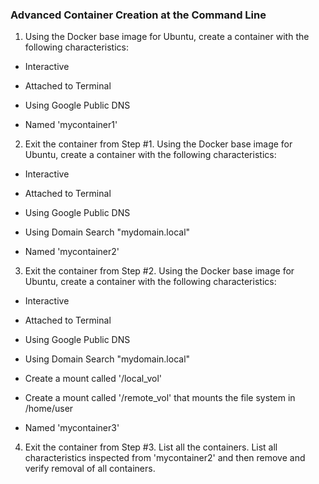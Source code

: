 ### Advanced Container Creation at the Command Line

1. Using the Docker base image for Ubuntu, create a container with the following characteristics:

  - Interactive

  - Attached to Terminal

  - Using Google Public DNS

  - Named 'mycontainer1'

2. Exit the container from Step #1. Using the Docker base image for Ubuntu, create a container with the following characteristics:

  - Interactive

  - Attached to Terminal 

  - Using Google Public DNS

  - Using Domain Search "mydomain.local"

  - Named 'mycontainer2'

3. Exit the container from Step #2. Using the Docker base image for Ubuntu, create a container with the following characteristics:

  - Interactive

  - Attached to Terminal 

  - Using Google Public DNS

  - Using Domain Search "mydomain.local"

  - Create a mount called '/local_vol'

  - Create a mount called '/remote_vol' that mounts the file system in /home/user

  - Named 'mycontainer3'

4. Exit the container from Step #3. List all the containers. List all characteristics inspected from 'mycontainer2' and then remove and verify removal of all containers.
